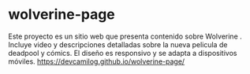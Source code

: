 # wolverine-page
Este proyecto es un sitio web que presenta contenido sobre Wolverine . Incluye video y descripciones detalladas sobre la nueva pelicula de deadpool y cómics. El diseño es responsivo y se adapta a dispositivos móviles.
https://devcamilog.github.io/wolverine-page/

